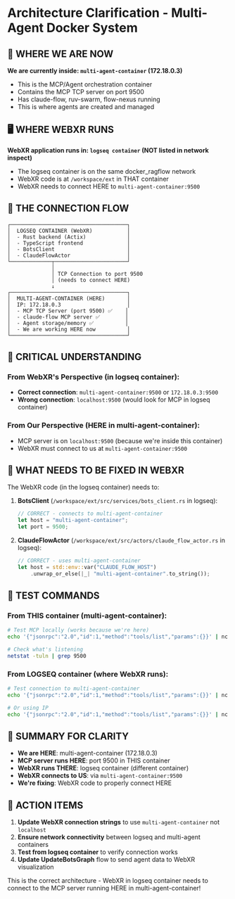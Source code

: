 # Architecture Clarification - Multi-Agent Docker System

## 🎯 WHERE WE ARE NOW
**We are currently inside: `multi-agent-container` (172.18.0.3)**
- This is the MCP/Agent orchestration container
- Contains the MCP TCP server on port 9500
- Has claude-flow, ruv-swarm, flow-nexus running
- This is where agents are created and managed

## 🖥️ WHERE WEBXR RUNS
**WebXR application runs in: `logseq container` (NOT listed in network inspect)**
- The logseq container is on the same docker_ragflow network
- WebXR code is at `/workspace/ext` in THAT container
- WebXR needs to connect HERE to `multi-agent-container:9500`

## 🔄 THE CONNECTION FLOW

```
┌─────────────────────────────────────┐
│  LOGSEQ CONTAINER (WebXR)           │
│  - Rust backend (Actix)             │
│  - TypeScript frontend              │
│  - BotsClient                       │
│  - ClaudeFlowActor                  │
└─────────────┬───────────────────────┘
              │
              │ TCP Connection to port 9500
              │ (needs to connect HERE)
              ↓
┌─────────────────────────────────────┐
│  MULTI-AGENT-CONTAINER (HERE)       │
│  IP: 172.18.0.3                     │
│  - MCP TCP Server (port 9500) ✅    │
│  - claude-flow MCP server ✅        │
│  - Agent storage/memory ✅          │
│  - We are working HERE now          │
└─────────────────────────────────────┘
```

## 📍 CRITICAL UNDERSTANDING

### From WebXR's Perspective (in logseq container):
- **Correct connection**: `multi-agent-container:9500` or `172.18.0.3:9500`
- **Wrong connection**: `localhost:9500` (would look for MCP in logseq container)

### From Our Perspective (HERE in multi-agent-container):
- MCP server is on `localhost:9500` (because we're inside this container)
- WebXR must connect to us at `multi-agent-container:9500`

## 🔧 WHAT NEEDS TO BE FIXED IN WEBXR

The WebXR code (in the logseq container) needs to:

1. **BotsClient** (`/workspace/ext/src/services/bots_client.rs` in logseq):
   ```rust
   // CORRECT - connects to multi-agent-container
   let host = "multi-agent-container";
   let port = 9500;
   ```

2. **ClaudeFlowActor** (`/workspace/ext/src/actors/claude_flow_actor.rs` in logseq):
   ```rust
   // CORRECT - uses multi-agent-container
   let host = std::env::var("CLAUDE_FLOW_HOST")
       .unwrap_or_else(|_| "multi-agent-container".to_string());
   ```

## 🧪 TEST COMMANDS

### From THIS container (multi-agent-container):
```bash
# Test MCP locally (works because we're here)
echo '{"jsonrpc":"2.0","id":1,"method":"tools/list","params":{}}' | nc localhost 9500

# Check what's listening
netstat -tuln | grep 9500
```

### From LOGSEQ container (where WebXR runs):
```bash
# Test connection to multi-agent-container
echo '{"jsonrpc":"2.0","id":1,"method":"tools/list","params":{}}' | nc multi-agent-container 9500

# Or using IP
echo '{"jsonrpc":"2.0","id":1,"method":"tools/list","params":{}}' | nc 172.18.0.3 9500
```

## 📝 SUMMARY FOR CLARITY

- **We are HERE**: multi-agent-container (172.18.0.3)
- **MCP server runs HERE**: port 9500 in THIS container
- **WebXR runs THERE**: logseq container (different container)
- **WebXR connects to US**: via `multi-agent-container:9500`
- **We're fixing**: WebXR code to properly connect HERE

## 🎯 ACTION ITEMS

1. **Update WebXR connection strings** to use `multi-agent-container` not `localhost`
2. **Ensure network connectivity** between logseq and multi-agent containers
3. **Test from logseq container** to verify connection works
4. **Update UpdateBotsGraph** flow to send agent data to WebXR visualization

This is the correct architecture - WebXR in logseq container needs to connect to the MCP server running HERE in multi-agent-container!